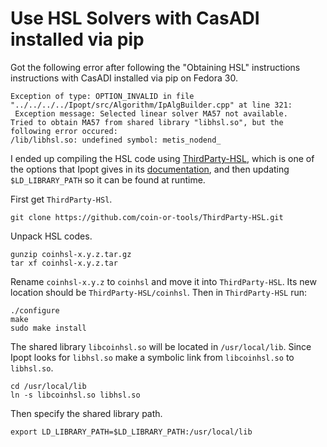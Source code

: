 # Use HSL Solvers with CasADI installed via pip

Got the following error after following the "Obtaining HSL" instructions instructions with CasADI installed via pip on Fedora 30.
```
Exception of type: OPTION_INVALID in file "../../../../Ipopt/src/Algorithm/IpAlgBuilder.cpp" at line 321:
 Exception message: Selected linear solver MA57 not available.
Tried to obtain MA57 from shared library "libhsl.so", but the following error occured:
/lib/libhsl.so: undefined symbol: metis_nodend_
```
I ended up compiling the HSL code using [ThirdParty-HSL](https://github.com/coin-or-tools/ThirdParty-HSL), which is one of the options that Ipopt gives in its [documentation](https://coin-or.github.io/Ipopt/INSTALL.html), and then updating `$LD_LIBRARY_PATH` so it can be found at runtime.

First get `ThirdParty-HSl`.
```
git clone https://github.com/coin-or-tools/ThirdParty-HSL.git
```
Unpack HSL codes.
```
gunzip coinhsl-x.y.z.tar.gz
tar xf coinhsl-x.y.z.tar
```
Rename `coinhsl-x.y.z` to `coinhsl` and move it into `ThirdParty-HSL`. Its new location should be `ThirdParty-HSL/coinhsl`. Then in `ThirdParty-HSL` run:
```
./configure
make
sudo make install
```
The shared library `libcoinhsl.so` will be located in `/usr/local/lib`. Since Ipopt looks for `libhsl.so` make a symbolic link from `libcoinhsl.so` to `libhsl.so`.
```
cd /usr/local/lib
ln -s libcoinhsl.so libhsl.so
```
Then specify the shared library path.
```
export LD_LIBRARY_PATH=$LD_LIBRARY_PATH:/usr/local/lib
```
